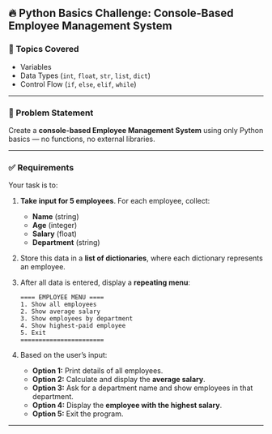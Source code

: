 ## 🔥 Python Basics Challenge: Console-Based Employee Management System

### 🧠 Topics Covered

* Variables
* Data Types (`int`, `float`, `str`, `list`, `dict`)
* Control Flow (`if`, `else`, `elif`, `while`)

---

### 📌 Problem Statement

Create a **console-based Employee Management System** using only Python basics — no functions, no external libraries.

---

### ✅ Requirements

Your task is to:

1. **Take input for 5 employees**. For each employee, collect:

   * **Name** (string)
   * **Age** (integer)
   * **Salary** (float)
   * **Department** (string)

2. Store this data in a **list of dictionaries**, where each dictionary represents an employee.

3. After all data is entered, display a **repeating menu**:

   ```
   ==== EMPLOYEE MENU ====
   1. Show all employees
   2. Show average salary
   3. Show employees by department
   4. Show highest-paid employee
   5. Exit
   =======================
   ```

4. Based on the user’s input:

   * **Option 1:** Print details of all employees.
   * **Option 2:** Calculate and display the **average salary**.
   * **Option 3:** Ask for a department name and show employees in that department.
   * **Option 4:** Display the **employee with the highest salary**.
   * **Option 5:** Exit the program.

---
